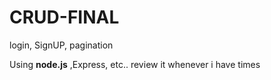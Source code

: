 # CRUD-FINAL
login, SignUP, pagination

Using __node.js__ ,Express, etc..
review it whenever i have times
